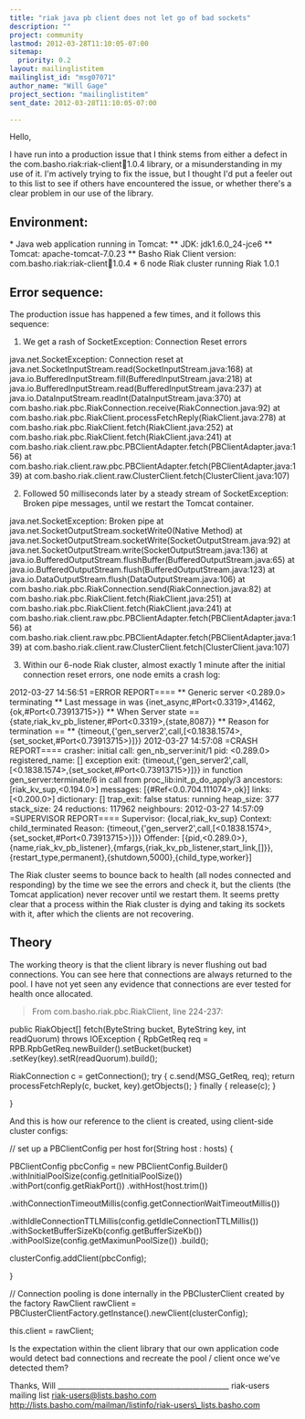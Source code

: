 ```yaml
---
title: "riak java pb client does not let go of bad sockets"
description: ""
project: community
lastmod: 2012-03-28T11:10:05-07:00
sitemap:
  priority: 0.2
layout: mailinglistitem
mailinglist_id: "msg07071"
author_name: "Will Gage"
project_section: "mailinglistitem"
sent_date: 2012-03-28T11:10:05-07:00

---
```



Hello,


I have run into a production issue that I think stems from either a defect in 
the com.basho.riak:riak-client:jar:1.0.4 library, or a misunderstanding in my 
use of it. I'm actively trying to fix the issue, but I thought I'd put a 
feeler out to this list to see if others have encountered the issue, or whether 
there's a clear problem in our use of the library.

Environment:
---------------------
\* Java web application running in Tomcat:
\*\* JDK: jdk1.6.0\_24-jce6
\*\* Tomcat: apache-tomcat-7.0.23
\*\* Basho Riak Client version: com.basho.riak:riak-client:jar:1.0.4
\* 6 node Riak cluster running Riak 1.0.1

Error sequence:
-----------------------
The production issue has happened a few times, and it follows this sequence:

1. We get a rash of SocketException: Connection Reset errors

java.net.SocketException: Connection reset
 at java.net.SocketInputStream.read(SocketInputStream.java:168)
 at java.io.BufferedInputStream.fill(BufferedInputStream.java:218)
 at java.io.BufferedInputStream.read(BufferedInputStream.java:237)
 at java.io.DataInputStream.readInt(DataInputStream.java:370)
 at com.basho.riak.pbc.RiakConnection.receive(RiakConnection.java:92)
 at com.basho.riak.pbc.RiakClient.processFetchReply(RiakClient.java:278)
 at com.basho.riak.pbc.RiakClient.fetch(RiakClient.java:252)
 at com.basho.riak.pbc.RiakClient.fetch(RiakClient.java:241)
 at 
com.basho.riak.client.raw.pbc.PBClientAdapter.fetch(PBClientAdapter.java:156)
 at 
com.basho.riak.client.raw.pbc.PBClientAdapter.fetch(PBClientAdapter.java:139)
 at com.basho.riak.client.raw.ClusterClient.fetch(ClusterClient.java:107)
 
2. Followed 50 milliseconds later by a steady stream of SocketException: Broken 
pipe messages, until we restart the Tomcat container.

java.net.SocketException: Broken pipe
 at java.net.SocketOutputStream.socketWrite0(Native Method)
 at java.net.SocketOutputStream.socketWrite(SocketOutputStream.java:92)
 at java.net.SocketOutputStream.write(SocketOutputStream.java:136)
 at java.io.BufferedOutputStream.flushBuffer(BufferedOutputStream.java:65)
 at java.io.BufferedOutputStream.flush(BufferedOutputStream.java:123)
 at java.io.DataOutputStream.flush(DataOutputStream.java:106)
 at com.basho.riak.pbc.RiakConnection.send(RiakConnection.java:82)
 at com.basho.riak.pbc.RiakClient.fetch(RiakClient.java:251)
 at com.basho.riak.pbc.RiakClient.fetch(RiakClient.java:241)
 at 
com.basho.riak.client.raw.pbc.PBClientAdapter.fetch(PBClientAdapter.java:156)
 at 
com.basho.riak.client.raw.pbc.PBClientAdapter.fetch(PBClientAdapter.java:139)
 at com.basho.riak.client.raw.ClusterClient.fetch(ClusterClient.java:107)

3. Within our 6-node Riak cluster, almost exactly 1 minute after the initial 
connection reset errors, one node emits a crash log:

2012-03-27 14:56:51 =ERROR REPORT====
\*\* Generic server <0.289.0> terminating 
\*\* Last message in was {inet\_async,#Port<0.3319>,41462,{ok,#Port<0.73913715>}}
\*\* When Server state == {state,riak\_kv\_pb\_listener,#Port<0.3319>,{state,8087}}
\*\* Reason for termination == 
\*\* {timeout,{'gen\_server2',call,[<0.1838.1574>,{set\_socket,#Port<0.73913715>}]}}
2012-03-27 14:57:08 =CRASH REPORT====
 crasher:
 initial call: gen\_nb\_server:init/1
 pid: <0.289.0>
 registered\_name: []
 exception exit: 
{timeout,{'gen\_server2',call,[<0.1838.1574>,{set\_socket,#Port<0.73913715>}]}}
 in function gen\_server:terminate/6
 in call from proc\_lib:init\_p\_do\_apply/3
 ancestors: [riak\_kv\_sup,<0.194.0>]
 messages: [{#Ref<0.0.704.111074>,ok}]
 links: [<0.200.0>]
 dictionary: []
 trap\_exit: false
 status: running
 heap\_size: 377
 stack\_size: 24
 reductions: 117962
 neighbours:
2012-03-27 14:57:09 =SUPERVISOR REPORT====
 Supervisor: {local,riak\_kv\_sup}
 Context: child\_terminated
 Reason: 
{timeout,{'gen\_server2',call,[<0.1838.1574>,{set\_socket,#Port<0.73913715>}]}}
 Offender: 
[{pid,<0.289.0>},{name,riak\_kv\_pb\_listener},{mfargs,{riak\_kv\_pb\_listener,start\_link,[]}},{restart\_type,permanent},{shutdown,5000},{child\_type,worker}]


The Riak cluster seems to bounce back to health (all nodes connected and 
responding) by the time we see the errors and check it, but the clients (the 
Tomcat application) never recover until we restart them. It seems pretty clear 
that a process within the Riak cluster is dying and taking its sockets with it, 
after which the clients are not recovering.


Theory
----------
The working theory is that the client library is never flushing out bad 
connections. You can see here that connections are always returned to the 
pool. I have not yet seen any evidence that connections are ever tested for 
health once allocated.

>From com.basho.riak.pbc.RiakClient, line 224-237:

 public RiakObject[] fetch(ByteString bucket, ByteString key, int 
readQuorum)
 throws IOException {
 RpbGetReq req = RPB.RpbGetReq.newBuilder().setBucket(bucket)
 .setKey(key).setR(readQuorum).build();

 RiakConnection c = getConnection();
 try {
 c.send(MSG\_GetReq, req);
 return processFetchReply(c, bucket, key).getObjects();
 } finally {
 release(c);
 }

 }

And this is how our reference to the client is created, using client-side 
cluster configs:

 // set up a PBClientConfig per host
 for(String host : hosts) {

 PBClientConfig pbcConfig = new PBClientConfig.Builder()
 .withInitialPoolSize(config.getInitialPoolSize())
 .withPort(config.getRiakPort())
 .withHost(host.trim())
 
.withConnectionTimeoutMillis(config.getConnectionWaitTimeoutMillis())
 
.withIdleConnectionTTLMillis(config.getIdleConnectionTTLMillis())
 .withSocketBufferSizeKb(config.getBufferSizeKb())
 .withPoolSize(config.getMaximunPoolSize())
 .build();

 clusterConfig.addClient(pbcConfig);

 }

 // Connection pooling is done internally in the PBClusterClient 
created by the factory
 RawClient rawClient = 
PBClusterClientFactory.getInstance().newClient(clusterConfig);

 this.client = rawClient;

Is the expectation within the client library that our own application code 
would detect bad connections and recreate the pool / client once we've detected 
them?


Thanks,
Will
\_\_\_\_\_\_\_\_\_\_\_\_\_\_\_\_\_\_\_\_\_\_\_\_\_\_\_\_\_\_\_\_\_\_\_\_\_\_\_\_\_\_\_\_\_\_\_
riak-users mailing list
riak-users@lists.basho.com
http://lists.basho.com/mailman/listinfo/riak-users\_lists.basho.com

